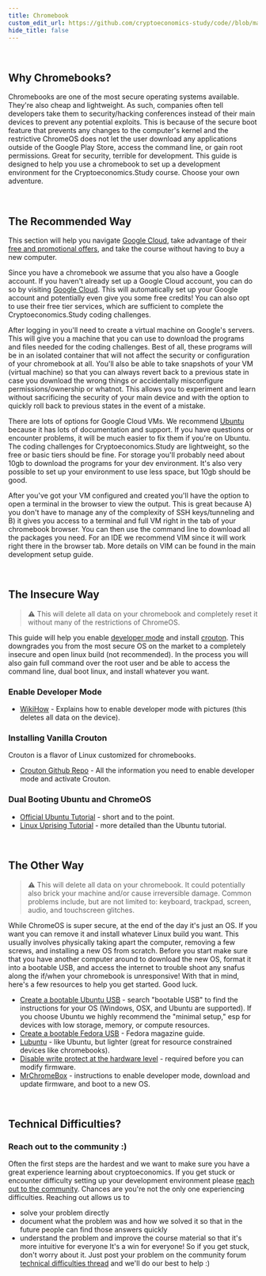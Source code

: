```yaml
---
title: Chromebook
custom_edit_url: https://github.com/cryptoeconomics-study/code//blob/master/chromebook.md
hide_title: false
---
```

<!-- This file is generated by /website/scripts/sync-util.js - changes will be overwritten! -->

<br />

## Why Chromebooks?

Chromebooks are one of the most secure operating systems available. They're also cheap and lightweight. As such, companies often tell developers take them to security/hacking conferences instead of their main devices to prevent any potential exploits. This is because of the secure boot feature that prevents any changes to the computer's kernel and the restrictive ChromeOS does not let the user download any applications outside of the Google Play Store, access the command line, or gain root permissions. Great for security, terrible for development. This guide is designed to help you use a chromebook to set up a development environment for the Cryptoeconomics.Study course. Choose your own adventure.

<br />

## The Recommended Way

This section will help you navigate [Google Cloud](https://cloud.google.com/), take advantage of their [free and promotional offers](https://cloud.google.com/free/), and take the course without having to buy a new computer.

Since you have a chromebook we assume that you also have a Google account. If you haven't already set up a Google Cloud account, you can do so by visiting [Google Cloud](https://cloud.google.com). This will automatically set up your Google account and potentially even give you some free credits! You can also opt to use their free tier services, which are sufficient to complete the Cryptoeconomics.Study coding challenges.

After logging in you'll need to create a virtual machine on Google's servers. This will give you a machine that you can use to download the programs and files needed for the coding challenges. Best of all, these programs will be in an isolated container that will not affect the security or configuration of your chromebook at all. You'll also be able to take snapshots of your VM (virtual machine) so that you can always revert back to a previous state in case you download the wrong things or accidentally misconfigure permissions/ownership or whatnot. This allows you to experiment and learn without sacrificing the security of your main device and with the option to quickly roll back to previous states in the event of a mistake.

There are lots of options for Google Cloud VMs. We recommend [Ubuntu](https://www.ubuntu.com/) because it has lots of documentation and support. If you have questions or encounter problems, it will be much easier to fix them if you're on Ubuntu. The coding challenges for Cryptoeconomics.Study are lightweight, so the free or basic tiers should be fine. For storage you'll probably need about 10gb to download the programs for your dev environment. It's also very possible to set up your environment to use less space, but 10gb should be good.

After you've got your VM configured and created you'll have the option to open a terminal in the browser to view the output. This is great because A) you don't have to manage any of the complexity of SSH keys/tunneling and B) it gives you access to a terminal and full VM right in the tab of your chromebook browser. You can then use the command line to download all the packages you need. For an IDE we recommend VIM since it will work right there in the browser tab. More details on VIM can be found in the main development setup guide.

<br />

## The Insecure Way

> ⚠️ This will delete all data on your chromebook and completely reset it without many of the restrictions of ChromeOS.

This guide will help you enable [developer mode]() and install [crouton](). This downgrades you from the most secure OS on the market to a completely insecure and open linux build (not recommended). In the process you will also gain full command over the root user and be able to access the command line, dual boot linux, and install whatever you want.

### Enable Developer Mode
- [WikiHow](https://www.wikihow.com/Enable-Developer-Mode-on-a-Chromebook) - Explains how to enable developer mode with pictures (this deletes all data on the device).

### Installing Vanilla Crouton

Crouton is a flavor of Linux customized for chromebooks.
- [Crouton Github Repo](https://github.com/dnschneid/crouton) - All the information you need to enable developer mode and activate Crouton.

### Dual Booting Ubuntu and ChromeOS
- [Official Ubuntu Tutorial](https://tutorials.ubuntu.com/tutorial/install-ubuntu-on-chromebook#0) - short and to the point.
- [Linux Uprising Tutorial](https://www.linuxuprising.com/2018/12/how-to-install-ubuntu-linux-on-any.html) - more detailed than the Ubuntu tutorial.

<br />

## The Other Way

> ⚠️ This will delete all data on your chromebook. It could potentially also brick your machine and/or cause irreversible damage. Common problems include, but are not limited to: keyboard, trackpad, screen, audio, and touchscreen glitches.

While ChromeOS is super secure, at the end of the day it's just an OS. If you want you can remove it and install whatever Linux build you want. This usually involves physically taking apart the computer, removing a few screws, and installing a new OS from scratch. Before you start make sure that you have another computer around to download the new OS, format it into a bootable USB, and access the internet to trouble shoot any snafus along the if/when your chromebook is unresponsive! With that in mind, here's a few resources to help you get started. Good luck.
- [Create a bootable Ubuntu USB](https://tutorials.ubuntu.com/) - search "bootable USB" to find the instructions for your OS (Windows, OSX, and Ubuntu are supported). If you choose Ubuntu we highly recommend the "minimal setup," esp for devices with low storage, memory, or compute resources.
- [Create a bootable Fedora USB](https://fedoramagazine.org/make-fedora-usb-stick/) - Fedora magazine guide.
- [Lubuntu](https://lubuntu.net/) - like Ubuntu, but lighter (great for resource constrained devices like chromebooks).
- [Disable write protect at the hardware level](https://www.reddit.com/r/chromeos/search/?q=disable%20write%20protect&restrict_sr=1) - required before you can modify firmware.
- [MrChromeBox](https://mrchromebox.tech/) - instructions to enable developer mode, download and update firmware, and boot to a new OS.

<br />

## Technical Difficulties?

### Reach out to the community :)

Often the first steps are the hardest and we want to make sure you have a great experience learning about cryptoeconomics. If you get stuck or encounter difficulty setting up your development environment please [reach out to the community](https://forum.cryptoeconomics.study/t/technical-difficulties-thread/512). Chances are you're not the only one experiencing difficulties. Reaching out allows us to
- solve your problem directly
- document what the problem was and how we solved it so that in the future people can find those answers quickly
- understand the problem and improve the course material so that it's more intuitive for everyone
It's a win for everyone! So if you get stuck, don't worry about it. Just post your problem on the community forum [technical difficulties thread](https://forum.cryptoeconomics.study/t/technical-difficulties-thread/512) and we'll do our best to help :)

<br />
